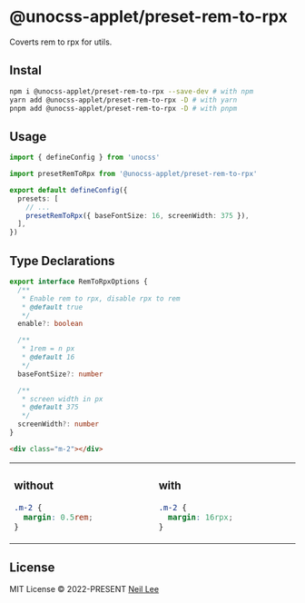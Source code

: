 # @unocss-applet/preset-rem-to-rpx

Coverts rem to rpx for utils.

## Instal

```bash
npm i @unocss-applet/preset-rem-to-rpx --save-dev # with npm
yarn add @unocss-applet/preset-rem-to-rpx -D # with yarn
pnpm add @unocss-applet/preset-rem-to-rpx -D # with pnpm
```
  
## Usage

```ts
import { defineConfig } from 'unocss'

import presetRemToRpx from '@unocss-applet/preset-rem-to-rpx'

export default defineConfig({
  presets: [
    // ...
    presetRemToRpx({ baseFontSize: 16, screenWidth: 375 }),
  ],
})
```

## Type Declarations

```ts
export interface RemToRpxOptions {
  /**
   * Enable rem to rpx, disable rpx to rem
   * @default true
   */
  enable?: boolean

  /**
   * 1rem = n px
   * @default 16
   */
  baseFontSize?: number

  /**
   * screen width in px
   * @default 375
   */
  screenWidth?: number
}
```

```html
<div class="m-2"></div>
```

<table><tr><td width="500px" valign="top">

### without

```css
.m-2 {
  margin: 0.5rem;
}
```

</td><td width="500px" valign="top">

### with

```css
.m-2 {
  margin: 16rpx;
}
```

</td></tr></table>

## License

MIT License &copy; 2022-PRESENT [Neil Lee](https://github.com/zguolee)
